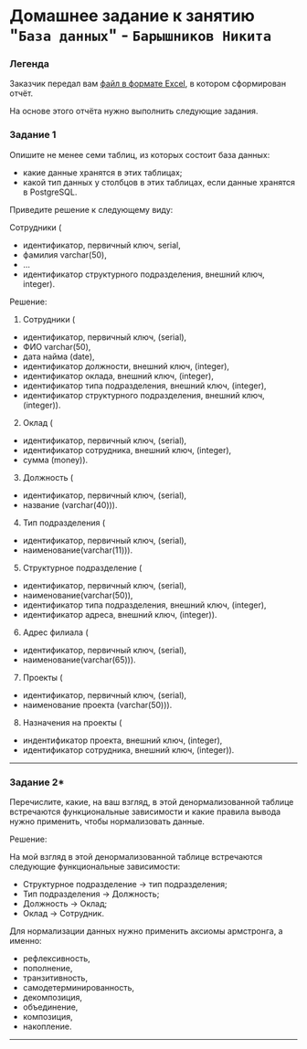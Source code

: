 # Домашнее задание к занятию "`База данных`" - `Барышников Никита`


### Легенда

Заказчик передал вам [файл в формате Excel](https://github.com/BaryshnikovNV/Databases-and-information-security/blob/main/else/12-01/hw-12-1.xlsx), в котором сформирован отчёт. 

На основе этого отчёта нужно выполнить следующие задания.

### Задание 1

Опишите не менее семи таблиц, из которых состоит база данных:

- какие данные хранятся в этих таблицах;
- какой тип данных у столбцов в этих таблицах, если данные хранятся в PostgreSQL.

Приведите решение к следующему виду:

Сотрудники (

- идентификатор, первичный ключ, serial,
- фамилия varchar(50),
- ...
- идентификатор структурного подразделения, внешний ключ, integer).

Решение:

1. Сотрудники (

- идентификатор, первичный ключ, (serial),
- ФИО varchar(50),
- дата найма (date),
- идентификатор должности, внешний ключ, (integer),
- идентификатор оклада, внешний ключ, (integer),
- идентификатор типа подразделения, внешний ключ, (integer),
- идентификатор структурного подразделения, внешний ключ, (integer)).

2. Оклад (

- идентификатор, первичный ключ, (serial),
- идентификатор сотрудника, внешний ключ, (integer),
- сумма (money)).

3. Должность (

- идентификатор, первичный ключ, (serial),
- название (varchar(40))).

4. Тип подразделения (

- идентификатор, первичный ключ, (serial),
- наименование(varchar(11))).

5. Cтруктурное подразделение (

- идентификатор, первичный ключ, (serial),
- наименование(varchar(50)),
- идентификатор типа подразделения, внешний ключ, (integer),
- идентификатор адреса, внешний ключ, (integer)).

6. Адрес филиала (

- идентификатор, первичный ключ, (serial),
- наименование(varchar(65))).

7. Проекты (

- идентификатор, первичный ключ, (serial),
- наименование проекта (varchar(50))).

8. Назначения на проекты (

- индентификатор проекта, внешний ключ, (integer),
- идентификатор сотрудника, внешний ключ, (integer)).

---

### Задание 2*

Перечислите, какие, на ваш взгляд, в этой денормализованной таблице встречаются функциональные зависимости и какие правила вывода нужно применить, чтобы нормализовать данные.

Решение:

На мой взгляд в этой денормализованной таблице встречаются следующие функциональные зависимости:  
- Структурное подразделение → тип подразделения;
- Тип подразделения → Должность;
- Должность → Оклад;
- Оклад → Сотрудник.

Для нормализации данных нужно применить аксиомы армстронга, а именно:  
- рефлексивность,
- пополнение,
- транзитивность,
- самодетерминированность,
- декомпозиция,
- объединение,
- композиция,
- накопление.

---